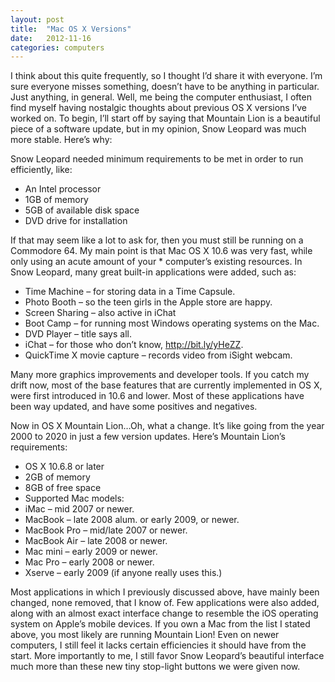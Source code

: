 ```yaml
---
layout: post
title:  "Mac OS X Versions"
date:   2012-11-16
categories: computers
---
```


I think about this quite frequently, so I thought I’d share it with everyone. I’m sure everyone misses something, doesn’t have to be anything in particular. Just anything, in general. Well, me being the computer enthusiast, I often find myself having nostalgic thoughts about previous OS X versions I’ve worked on. To begin, I’ll start off by saying that Mountain Lion is a beautiful piece of a software update, but in my opinion, Snow Leopard was much more stable. Here’s why:

Snow Leopard needed minimum requirements to be met in order to run efficiently, like:

- An Intel processor
- 1GB of memory
- 5GB of available disk space
- DVD drive for installation

If that may seem like a lot to ask for, then you must still be running on a Commodore 64. My main point is that Mac OS X 10.6 was very fast, while only using an acute amount of your * computer’s existing resources. In Snow Leopard, many great built-in applications were added, such as:

- Time Machine – for storing data in a Time Capsule.
- Photo Booth – so the teen girls in the Apple store are happy.
- Screen Sharing – also active in iChat
- Boot Camp – for running most Windows operating systems on the Mac.
- DVD Player – title says all.
- iChat – for those who don’t know, http://bit.ly/yHeZZ.
- QuickTime X movie capture – records video from iSight webcam.

Many more graphics improvements and developer tools.
If you catch my drift now, most of the base features that are currently implemented in OS X, were first introduced in 10.6 and lower. Most of these applications have been way updated, and have some positives and negatives.

Now in OS X Mountain Lion…Oh, what a change. It’s like going from the year 2000 to 2020 in just a few version updates. Here’s Mountain Lion’s requirements:

- OS X 10.6.8 or later
- 2GB of memory
- 8GB of free space
- Supported Mac models:
- iMac – mid 2007 or newer.
- MacBook – late 2008 alum. or early 2009, or newer.
- MacBook Pro – mid/late 2007 or newer.
- MacBook Air – late 2008 or newer.
- Mac mini – early 2009 or newer.
- Mac Pro – early 2008 or newer.
- Xserve – early 2009 (if anyone really uses this.)

Most applications in which I previously discussed above, have mainly been changed, none removed, that I know of. Few applications were also added, along with an almost exact interface change to resemble the iOS operating system on Apple’s mobile devices. If you own a Mac from the list I stated above, you most likely are running Mountain Lion! Even on newer computers, I still feel it lacks certain efficiencies it should have from the start. More importantly to me, I still favor Snow Leopard’s beautiful interface much more than these new tiny stop-light buttons we were given now.